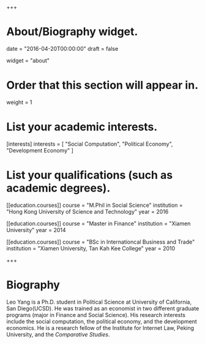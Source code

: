 +++
# About/Biography widget.

date = "2016-04-20T00:00:00"
draft = false

widget = "about"

# Order that this section will appear in.
weight = 1

# List your academic interests.
[interests]
  interests = [
    "Social Computation",
    "Political Economy",
    "Development Economy"
  ]

# List your qualifications (such as academic degrees).
[[education.courses]]
  course = "M.Phil in Social Science"
  institution = "Hong Kong University of Science and Technology"
  year = 2016

[[education.courses]]
  course = "Master in Finance"
  institution = "Xiamen University"
  year = 2014

[[education.courses]]
  course = "BSc in Internationcal Business and Trade"
  institution = "Xiamen University, Tan Kah Kee College"
  year = 2010
 
+++

# Biography

Leo Yang is a Ph.D. student in Political Science at University of California, San Diego(UCSD). He was trained as an economist in two different graduate programs (major in Finance and Social Science). His research interests include the social computation, the political economy, and the development economics. He is a research fellow of the Institute for Internet Law, Peking University, and the *Comparative Studies*.